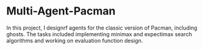 # Multi-Agent-Pacman
In this project, I designrf agents for the classic version of Pacman, including ghosts. The tasks included implementing minimax and expectimax search algorithms and working on evaluation function design.
